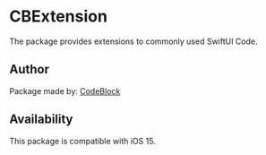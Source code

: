 # CBExtension
The package provides extensions to commonly used SwiftUI Code.

## Author
Package made by: [CodeBlock](www.codeblock.nl)

## Availability
This package is compatible with iOS 15.

